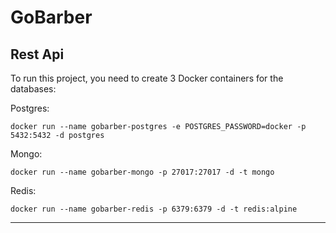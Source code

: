 # GoBarber

## Rest Api

To run this project, you need to create 3 Docker containers for the databases:

Postgres:

`docker run --name gobarber-postgres -e POSTGRES_PASSWORD=docker -p 5432:5432 -d postgres`

Mongo:

`docker run --name gobarber-mongo -p 27017:27017 -d -t mongo`

Redis:

`docker run --name gobarber-redis -p 6379:6379 -d -t redis:alpine`

---
